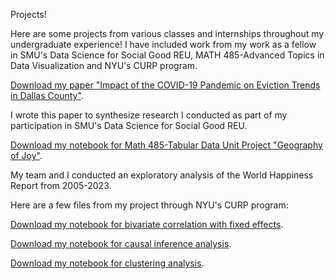 Projects! 

Here are some projects from various classes and internships throughout my undergraduate experience!
I have included work from my work as a fellow in SMU's Data Science for Social Good REU, MATH 485-Advanced Topics in Data Visualization and NYU's CURP program. 

[Download my paper "Impact of the COVID-19 Pandemic on Eviction Trends in Dallas County"](https://github.com/katielark/eviction-project/blob/main/lark-evictions-sample.pdf). 

I wrote this paper to synthesize research I conducted as part of my participation in SMU's Data Science for Social Good REU. 


[Download my notebook for Math 485-Tabular Data Unit Project "Geography of Joy"](https://github.com/katielark/data_viz/blob/main/project_1_final%20(1).ipynb).

My team and I conducted an exploratory analysis of the World Happiness Report from 2005-2023. 

Here are a few files from my project through NYU's CURP program:

[Download my notebook for bivariate correlation with fixed effects](https://github.com/katielark/curp/blob/main/bivariate_fine_revenue_-plus_1_mlr-.pdf).

[Download my notebook for causal inference analysis](https://github.com/katielark/curp/blob/main/inferential_model_l.Rmd).

[Download my notebook for clustering analysis](https://github.com/katielark/curp/blob/main/clustering_take3.Rmd).


